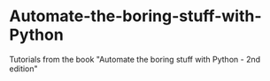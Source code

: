 # Automate-the-boring-stuff-with-Python
Tutorials from the book "Automate the boring stuff with Python - 2nd edition"
